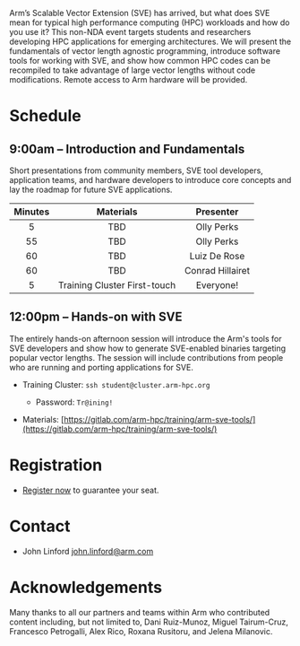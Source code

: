 Arm’s Scalable Vector Extension (SVE) has arrived, but what does SVE mean for typical high performance computing (HPC) workloads and how do you use it? This non-NDA event targets students and researchers developing HPC applications for emerging architectures.  We will present the fundamentals of vector length agnostic programming, introduce software tools for working with SVE, and show how common HPC codes can be recompiled to take advantage of large vector lengths without code modifications.  Remote access to Arm hardware will be provided.  


# Schedule

## 9:00am – Introduction and Fundamentals

Short presentations from community members, SVE tool developers, application teams, and hardware developers to introduce core concepts and lay the roadmap for future SVE applications.

  Minutes | Materials | Presenter 
  :-----: | :-------: | :-------: 
   5 | TBD | Olly Perks
  55 | TBD | Olly Perks
  60 | TBD | Luiz De Rose
  60 | TBD | Conrad Hillairet
   5 | Training Cluster First-touch | Everyone!

## 12:00pm – Hands-on with SVE

The entirely hands-on afternoon session will introduce the Arm's tools for SVE developers and show how to generate SVE-enabled binaries targeting popular vector lengths. The session will include contributions from people who are running and porting applications for SVE.

 * Training Cluster: `ssh student@cluster.arm-hpc.org`
   * Password: `Tr@ining!`

 * Materials: [https://gitlab.com/arm-hpc/training/arm-sve-tools/](https://gitlab.com/arm-hpc/training/arm-sve-tools/)

# Registration

 * [Register now](https://www.weezevent.com/a-hug-sve-hackathon?lg_billetterie=2&id_evenement=594633) to guarantee your seat.

# Contact

 * John Linford <john.linford@arm.com>

# Acknowledgements

Many thanks to all our partners and teams within Arm who contributed content including, but not limited to, Dani Ruiz-Munoz, Miguel Tairum-Cruz, Francesco Petrogalli, Alex Rico, Roxana Rusitoru, and Jelena Milanovic.

